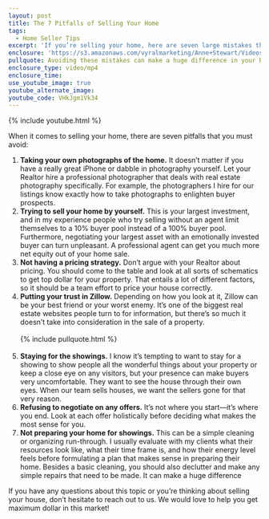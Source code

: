 ```yaml
---
layout: post
title: The 7 Pitfalls of Selling Your Home
tags:
  - Home Seller Tips
excerpt: 'If you’re selling your home, here are seven large mistakes that you need to avoid.'
enclosure: 'https://s3.amazonaws.com/vyralmarketing/Anne+Stewart/Videos/2017/Things+For+Sellers+To+Avoid+-+Oregon+Real+Estate+Agent.mp4'
pullquote: Avoiding these mistakes can make a huge difference in your bottom line.
enclosure_type: video/mp4
enclosure_time:
use_youtube_image: true
youtube_alternate_image:
youtube_code: VHkJgm1Vk34
---
```



{% include youtube.html %}

When it comes to selling your home, there are seven pitfalls that you must avoid:

1. **Taking your own photographs of the home.** It doesn’t matter if you have a really great iPhone or dabble in photography yourself. Let your Realtor hire a professional photographer that deals with real estate photography specifically. For example, the photographers I hire for our listings know exactly how to take photographs to enlighten buyer prospects.&nbsp;
2. **Trying to sell your home by yourself.** This is your largest investment, and in my experience people who try selling without an agent limit themselves to a 10% buyer pool instead of a 100% buyer pool. Furthermore, negotiating your largest asset with an emotionally invested buyer can turn unpleasant. A professional agent can get you much more net equity out of your home sale.
3. **Not having a pricing strategy.** Don’t argue with your Realtor about pricing. You should come to the table and look at all sorts of schematics to get top dollar for your property. That entails a lot of different factors, so it should be a team effort to price your house correctly. &nbsp;
4. **Putting your trust in Zillow.** Depending on how you look at it, Zillow can be your best friend or your worst enemy. It’s one of the biggest real estate websites people turn to for information, but there’s so much it doesn’t take into consideration in the sale of a property.&nbsp;
   <br>
   <br>{% include pullquote.html %}
   <br>&nbsp;
5. **Staying for the showings.** I know it’s tempting to want to stay for a showing to show people all the wonderful things about your property or keep a close eye on any visitors, but your presence can make buyers very uncomfortable. They want to see the house through their own eyes. When our team sells houses, we want the sellers gone for that very reason.
6. **Refusing to negotiate on any offers.** It’s not where you start—it’s where you end. Look at each offer holistically before deciding what makes the most sense for you.&nbsp;
7. **Not preparing your home for showings.** This can be a simple cleaning or organizing run-through. I usually evaluate with my clients what their resources look like, what their time frame is, and how their energy level feels before formulating a plan that makes sense in preparing their home. Besides a basic cleaning, you should also declutter and make any simple repairs that need to be made. It can make a huge difference&nbsp;

If you have any questions about this topic or you’re thinking about selling your house, don’t hesitate to reach out to us. We would love to help you get maximum dollar in this market!